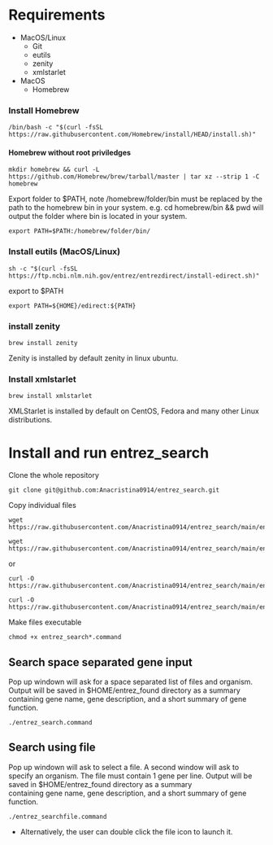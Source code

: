 # Requirements
- MacOS/Linux
  - Git
  - eutils
  - zenity
  - xmlstarlet
- MacOS
  - Homebrew
### Install Homebrew
```
/bin/bash -c "$(curl -fsSL https://raw.githubusercontent.com/Homebrew/install/HEAD/install.sh)"
```
#### Homebrew without root priviledges
```
mkdir homebrew && curl -L https://github.com/Homebrew/brew/tarball/master | tar xz --strip 1 -C homebrew
```
Export folder to $PATH, note /homebrew/folder/bin must be replaced by the path to the homebrew bin in your system. e.g. cd homebrew/bin && pwd will output the folder where bin is located in your system.
```
export PATH=$PATH:/homebrew/folder/bin/
```
### Install eutils (MacOS/Linux)
```
sh -c "$(curl -fsSL https://ftp.ncbi.nlm.nih.gov/entrez/entrezdirect/install-edirect.sh)"
```
export to $PATH
```
export PATH=${HOME}/edirect:${PATH}
```
### install zenity
```
brew install zenity 
```
Zenity is installed by default zenity in linux ubuntu. 

### Install xmlstarlet
```
brew install xmlstarlet
```
XMLStarlet is installed by default on CentOS, Fedora and many other Linux distributions. 

# Install and run entrez_search
Clone the whole repository
```
git clone git@github.com:Anacristina0914/entrez_search.git
```
Copy individual files
```
wget https://raw.githubusercontent.com/Anacristina0914/entrez_search/main/entrez_search.command
```
```
wget https://raw.githubusercontent.com/Anacristina0914/entrez_search/main/entrez_searchfile.command
```
or
```
curl -O https://raw.githubusercontent.com/Anacristina0914/entrez_search/main/entrez_search.command
```
```
curl -O https://raw.githubusercontent.com/Anacristina0914/entrez_search/main/entrez_searchfile.command
```
Make files executable
```
chmod +x entrez_search*.command
```
## Search space separated gene input
Pop up windown will ask for a space separated list of files and organism. Output will be saved in $HOME/entrez_found directory as a summary \
containing gene name, gene description, and a short summary of gene function.
```
./entrez_search.command 
```
## Search using file
Pop up windown will ask to select a file. A second window will ask to specify an organism. The file must contain 1 gene per line. Output will be saved in $HOME/entrez_found directory as a summary \
containing gene name, gene description, and a short summary of gene function.
```
./entrez_searchfile.command 
```

* Alternatively, the user can double click the file icon to launch it. 
